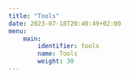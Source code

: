 ```yaml
---
title: "Tools"
date: 2023-07-18T20:40:49+02:00
menu:
    main:
        identifier: tools
        name: Tools
        weight: 30
---
```


